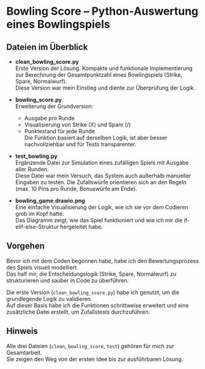# Bowling Score – Python-Auswertung eines Bowlingspiels

## Dateien im Überblick

- **clean_bowling_score.py**  
  Erste Version der Lösung. Kompakte und funktionale Implementierung zur Berechnung der Gesamtpunktzahl eines Bowlingspiels (Strike, Spare, Normalwurf).  
  Diese Version war mein Einstieg und diente zur Überprüfung der Logik.

- **bowling_score.py**  
  Erweiterung der Grundversion:  
  - Ausgabe pro Runde  
  - Visualisierung von Strike (X) und Spare (/)  
  - Punktestand für jede Runde  
  Die Funktion basiert auf derselben Logik, ist aber besser nachvollziehbar und für Tests transparenter.

- **test_bowling.py**  
  Ergänzende Datei zur Simulation eines zufälligen Spiels mit Ausgabe aller Runden.  
  Diese Datei war mein Versuch, das System auch außerhalb manueller Eingaben zu testen. Die Zufallswürfe orientieren sich an den Regeln (max. 10 Pins pro Runde, Bonuswürfe am Ende).

- **bowling_game.drawio.png**  
  Eine einfache Visualisierung der Logik, wie ich sie vor dem Codieren grob im Kopf hatte.  
  Das Diagramm zeigt, wie das Spiel funktioniert und wie ich mir die if-elif-else-Struktur hergeleitet habe.

## Vorgehen

Bevor ich mit dem Coden begonnen habe, habe ich den Bewertungsprozess des Spiels visuell modelliert.  
Das half mir, die Entscheidungslogik (Strike, Spare, Normalwurf) zu strukturieren und sauber in Code zu überführen.

Die erste Version (`clean_bowling_score.py`) habe ich genutzt, um die grundlegende Logik zu validieren.  
Auf dieser Basis habe ich die Funktionen schrittweise erweitert und eine zusätzliche Datei erstellt, um Zufallstests durchzuführen.

## Hinweis

Alle drei Dateien (`clean`, `bowling_score`, `test`) gehören für mich zur Gesamtarbeit.  
Sie zeigen den Weg von der ersten Idee bis zur ausführbaren Lösung.
